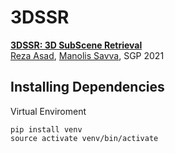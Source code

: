 # 3DSSR

**[3DSSR: 3D SubScene Retrieval][1]**  
[Reza Asad][RA], [Manolis Savva][MS], SGP 2021


## Installing Dependencies
Virtual Enviroment
```
pip install venv
source activate venv/bin/activate
```


[1]: https://sgp2021.github.io/
[RA]: https://reza-asad.github.io/
[MS]: https://msavva.github.io/
